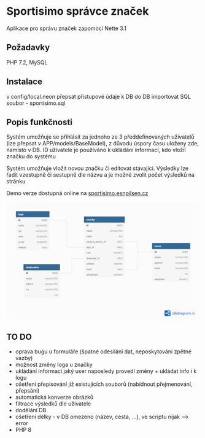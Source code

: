 Sportisimo správce značek
=================

Aplikace pro správu značek zapomocí Nette 3.1


Požadavky
------------

PHP 7.2, MySQL 


Instalace
------------

v config/local.neon přepsat přístupové údaje k DB
do DB importovat SQL soubor - sportisimo.sql


Popis funkčnosti
----------------

Systém umožňuje se přihlásit za jednoho ze 3 předdefinovaných uživatelů (lze přepsat v APP/models/BaseModel), z důvodu úspory času uloženy zde, namísto v DB. ID uživatele je používáno k ukládání informací, kdo vložil značku do systému

Systém umožňuje vložit novou značku či editovat stávající. Výsledky lze řadit vzestupně či sestupně dle názvu a je možné zvolit počet výsledků na stránku

Demo verze dostupná online na [sportisimo.esnpilsen.cz](https://sportisimo.esnpilsen.cz)

![Návrh databáze](navrhDB.png?raw=true)

TO DO
----------------
- oprava bugu u formuláře (špatné odesílání dat, neposkytování zpětné vazby)
- možnost změny loga u značky
- ukládání informací jaký user naposledy provedl změny + ukládat info i k logu
- ošetření přepisování již existujících souborů (nabídnout přejmenování, přepsání)
- automatická konverze obrázků
- filtrace výsledků dle uživatele
- dodělání DB
- ošetření délky - v DB omezeno (název, cesta, ...), ve scriptu nijak --> error
- PHP 8
